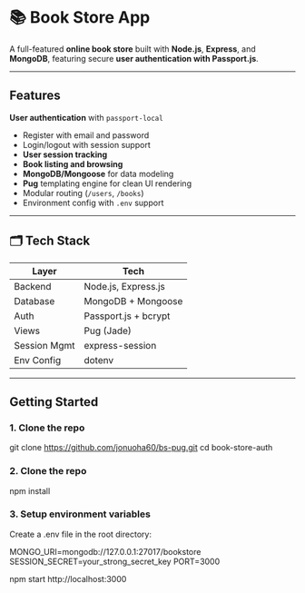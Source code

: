 # 📚 Book Store App

A full-featured **online book store** built with **Node.js**, **Express**, and **MongoDB**, featuring secure **user authentication with Passport.js**.

---

## Features

 **User authentication** with `passport-local`
  - Register with email and password
  - Login/logout with session support
-  **User session tracking**
-  **Book listing and browsing**
-  **MongoDB/Mongoose** for data modeling
-  **Pug** templating engine for clean UI rendering
-  Modular routing (`/users`, `/books`)
-  Environment config with `.env` support

---

## 🗂️ Tech Stack

| Layer        | Tech                       |
|--------------|----------------------------|
| Backend      | Node.js, Express.js        |
| Database     | MongoDB + Mongoose         |
| Auth         | Passport.js + bcrypt       |
| Views        | Pug (Jade)                 |
| Session Mgmt | express-session            |
| Env Config   | dotenv                     |

---

## Getting Started

### 1. Clone the repo


git clone https://github.com/jonuoha60/bs-pug.git
cd book-store-auth

### 2. Clone the repo

npm install

### 3. Setup environment variables
Create a .env file in the root directory:

MONGO_URI=mongodb://127.0.0.1:27017/bookstore
SESSION_SECRET=your_strong_secret_key
PORT=3000

npm start
http://localhost:3000

